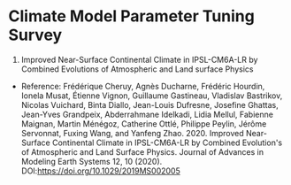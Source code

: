 # Climate Model Parameter Tuning Survey
1. Improved Near-Surface Continental Climate in IPSL-CM6A-LR by Combined Evolutions of Atmospheric and Land surface Physics
  * Reference:
  Frédérique Cheruy, Agnès Ducharne, Frédéric Hourdin, Ionela Musat, Étienne Vignon, Guillaume Gastineau, Vladislav Bastrikov, Nicolas Vuichard, Binta Diallo, Jean-Louis Dufresne, Josefine Ghattas, Jean-Yves Grandpeix, Abderrahmane Idelkadi, Lidia Mellul, Fabienne Maignan, Martin Ménégoz, Catherine Ottlé, Philippe Peylin, Jérôme Servonnat, Fuxing Wang, and Yanfeng Zhao. 2020. Improved Near-Surface Continental Climate in IPSL-CM6A-LR by Combined Evolution's of Atmospheric and Land Surface Physics. Journal of Advances in Modeling Earth Systems 12, 10 (2020). DOI:https://doi.org/10.1029/2019MS002005

